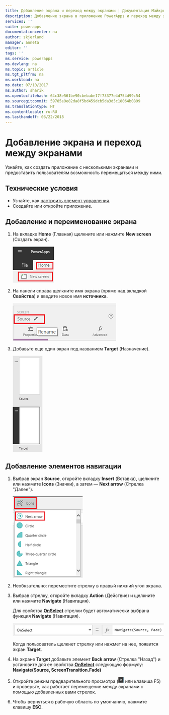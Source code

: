 ```yaml
---
title: Добавление экрана и переход между экранами | Документация Майкрософт
description: Добавление экрана в приложение PowerApps и переход между экранами с помощью стрелок вперед и назад
services: ''
suite: powerapps
documentationcenter: na
author: skjerland
manager: anneta
editor: ''
tags: ''
ms.service: powerapps
ms.devlang: na
ms.topic: article
ms.tgt_pltfrm: na
ms.workload: na
ms.date: 07/10/2017
ms.author: sharik
ms.openlocfilehash: 64c38e561be90cbebabe17f73377e4d754d99c54
ms.sourcegitcommit: 59785e9e82da8f5bd459dcb5da3d5c18064b0899
ms.translationtype: HT
ms.contentlocale: ru-RU
ms.lasthandoff: 03/22/2018
---
```

# <a name="add-a-screen-and-navigate-between-screens"></a>Добавление экрана и переход между экранами
Узнайте, как создать приложение с несколькими экранами и предоставить пользователям возможность перемещаться между ними.

## <a name="prerequisites"></a>Технические условия
* Узнайте, как [настроить элемент управления](add-configure-controls.md).
* Создайте или откройте приложение.

## <a name="add-and-rename-a-screen"></a>Добавление и переименование экрана
1. На вкладке **Home** (Главная) щелкните или нажмите **New screen** (Создать экран).

    ![Команда добавления экрана на вкладке Home (Главная)](./media/add-screen-context-variables/add-screen.png)

2. На панели справа щелкните имя экрана (прямо над вкладкой **Свойства**) и введите новое имя **источника**.

    ![Переименование экрана по умолчанию](./media/add-screen-context-variables/name-source-screen.png)

3. Добавьте еще один экран под названием **Target** (Назначение).

    ![Два экрана на панели навигации слева](./media/add-screen-context-variables/two-screens-in-nav.png)

## <a name="add-navigation"></a>Добавление элементов навигации
1. Выбрав экран **Source**, откройте вкладку **Insert** (Вставка), щелкните или нажмите **Icons** (Значки), а затем — **Next arrow** (Стрелка "Далее").  

    ![Shapes (Фигуры) на вкладке Insert (Вставка)](./media/add-screen-context-variables/add-next-arrow.png)

2. Необязательно: переместите стрелку в правый нижний угол экрана.

3. Выбрав стрелку, откройте вкладку **Action** (Действие) и щелкните или нажмите **Navigate** (Навигация).

    Для свойства **[OnSelect](controls/properties-core.md)** стрелки будет автоматически выбрана функция **Navigate** (Навигация).  

    ![Для свойства OnSelect выбрана функция Navigate (Навигация)](./media/add-screen-context-variables/onselect-default.png)

    Когда пользователь щелкнет стрелку или нажмет на нее, появится экран **Target**.

4. На экране **Target** добавьте элемент **Back arrow** (Стрелка "Назад") и установите для ее свойства **[OnSelect](controls/properties-core.md)** следующую формулу:
   <br>**Navigate(Source, ScreenTransition.Fade)**

5. Откройте режим предварительного просмотра (![](./media/add-screen-context-variables/preview.png) или клавиша F5) и проверьте, как работает перемещение между экранами с помощью добавленных вами стрелок.

6. Чтобы вернуться в рабочую область по умолчанию, нажмите клавишу **ESC**.
